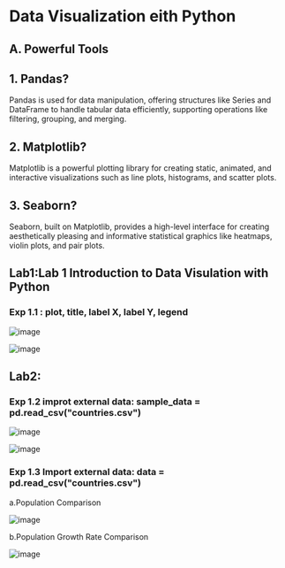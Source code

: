 # Data Visualization eith Python

## A. Powerful Tools

## 1. Pandas?
Pandas is used for data manipulation, offering structures like Series and DataFrame to handle tabular data efficiently, supporting operations like filtering, grouping, and merging.

## 2. Matplotlib?
Matplotlib is a powerful plotting library for creating static, animated, and interactive visualizations such as line plots, histograms, and scatter plots.

## 3. Seaborn?
Seaborn, built on Matplotlib, provides a high-level interface for creating aesthetically pleasing and informative statistical graphics like heatmaps, violin plots, and pair plots.

## Lab1:Lab 1 Introduction to Data Visulation with Python

### Exp 1.1 : plot, title, label X, label Y, legend
![image](https://github.com/user-attachments/assets/f851e03b-179a-4412-9da9-373bf0d90a1f)

![image](https://github.com/user-attachments/assets/951010e0-ee25-4540-990a-5a20c7b95659)

## Lab2: 

### Exp 1.2 improt external data: sample_data = pd.read_csv("countries.csv")

![image](https://github.com/user-attachments/assets/3fded975-69e0-48d3-b569-6386f450b13b)

![image](https://github.com/user-attachments/assets/d8a83902-9b58-464b-a548-67ff5bdb2753)

### Exp 1.3 Import external data: data = pd.read_csv("countries.csv")
a.Population Comparison

![image](https://github.com/user-attachments/assets/6e6df791-cf4b-4f51-9832-c4c6fa3d0c4c)

b.Population Growth Rate Comparison

![image](https://github.com/user-attachments/assets/6baf14cf-c2ab-4688-888f-26bdc04aac74)
